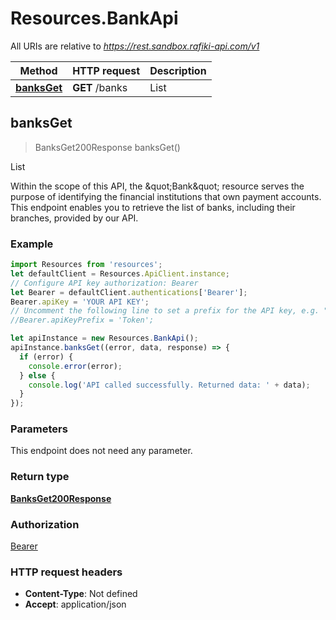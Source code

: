 # Resources.BankApi

All URIs are relative to *https://rest.sandbox.rafiki-api.com/v1*

Method | HTTP request | Description
------------- | ------------- | -------------
[**banksGet**](BankApi.md#banksGet) | **GET** /banks | List



## banksGet

> BanksGet200Response banksGet()

List

Within the scope of this API, the \&quot;Bank\&quot; resource serves the purpose of identifying the financial institutions that own payment accounts.  This endpoint enables you to retrieve the list of banks, including their branches, provided by our API.

### Example

```javascript
import Resources from 'resources';
let defaultClient = Resources.ApiClient.instance;
// Configure API key authorization: Bearer
let Bearer = defaultClient.authentications['Bearer'];
Bearer.apiKey = 'YOUR API KEY';
// Uncomment the following line to set a prefix for the API key, e.g. "Token" (defaults to null)
//Bearer.apiKeyPrefix = 'Token';

let apiInstance = new Resources.BankApi();
apiInstance.banksGet((error, data, response) => {
  if (error) {
    console.error(error);
  } else {
    console.log('API called successfully. Returned data: ' + data);
  }
});
```

### Parameters

This endpoint does not need any parameter.

### Return type

[**BanksGet200Response**](BanksGet200Response.md)

### Authorization

[Bearer](../README.md#Bearer)

### HTTP request headers

- **Content-Type**: Not defined
- **Accept**: application/json

